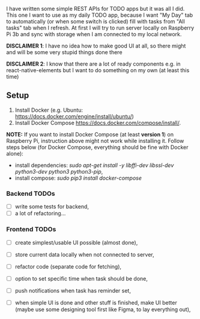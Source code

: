 I have written some simple REST APIs for TODO apps but it was all I did.
This one I want to use as my daily TODO app, because I want
"My Day" tab to automatically (or when some switch is clicked)
fill with tasks from "All tasks" tab when I refresh.
At first I will try to run server locally on Raspberry Pi 3b
and sync with storage when I am connected to my local network.

**DISCLAIMER 1**: I have no idea how to make good UI at all, so there might and will
be some very stupid things done there

**DISCLAIMER 2**: I know that there are a lot of ready
components e.g. in react-native-elements but I want to do something on my own
(at least this time)

## Setup
1. Install Docker (e.g. Ubuntu: https://docs.docker.com/engine/install/ubuntu/)
2. Install Docker Compose https://docs.docker.com/compose/install/.

**NOTE:** If you want to install Docker Compose (at least **version 1**) on Raspberry Pi,
instruction above might not work while installing it. 
Follow steps below (for Docker Compose, everything should be fine with Docker alone):
- install dependencies: *sudo apt-get install -y libffi-dev libssl-dev python3-dev python3 python3-pip*,
- install compose: *sudo pip3 install docker-compose*

### Backend TODOs

- [ ] write some tests for backend,
- [ ] a lot of refactoring...

### Frontend TODOs

- [ ] create simplest/usable UI possible (almost done),
- [ ] store current data locally when not connected to server,
- [ ] refactor code (separate code for fetching),
- [ ] option to set specific time when task should be done,
- [ ] push notifications when task has reminder set,
- [ ] when simple UI is done and other stuff is finished, make UI better (maybe
      use some designing tool first like Figma, to lay everything out),

